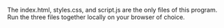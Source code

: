 The index.html, styles.css, and script.js are the only files of this program. Run the three files together locally on your browser of choice. 
